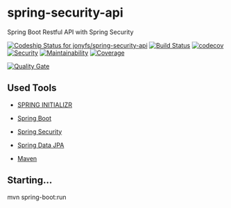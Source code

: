 # spring-security-api
Spring Boot Restful API with Spring Security

[ ![Codeship Status for jonyfs/spring-security-api](https://app.codeship.com/projects/a1bca930-85ff-0136-fc1c-2e31623451aa/status?branch=master)](https://app.codeship.com/projects/302435)
[![Build Status](https://travis-ci.org/jonyfs/spring-security-api.svg?branch=master)](https://travis-ci.org/jonyfs/spring-security-api)
[![codecov](https://codecov.io/gh/jonyfs/spring-security-api/branch/master/graph/badge.svg)](https://codecov.io/gh/jonyfs/spring-security-api)
[![Security](https://sonarcloud.io/api/project_badges/measure?project=br.com.jonyfs%3Aspring-security-api&metric=security_rating)](https://sonarcloud.io/dashboard?id=br.com.jonyfs%3Aspring-security-api)
[![Maintainability](https://sonarcloud.io/api/project_badges/measure?project=br.com.jonyfs%3Aspring-security-api&metric=sqale_rating)](https://sonarcloud.io/dashboard?id=br.com.jonyfs%3Aspring-security-api)
[![Coverage](https://sonarcloud.io/api/project_badges/measure?project=br.com.jonyfs%3Aspring-security-api&metric=coverage)](https://sonarcloud.io/dashboard?id=br.com.jonyfs%3Aspring-security-api)

[![Quality Gate](https://sonarcloud.io/api/project_badges/quality_gate?project=br.com.jonyfs%3Aspring-security-api)](https://sonarcloud.io/dashboard?id=br.com.jonyfs%3Aspring-security-api)


## Used Tools

*   [SPRING INITIALIZR](https://start.spring.io)

*   [Spring Boot](http://projects.spring.io/spring-boot)

*   [Spring Security](https://spring.io/projects/spring-security)

*   [Spring Data JPA](https://projects.spring.io/spring-data-jpa)

*   [Maven](https://maven.apache.org)

## Starting...

mvn spring-boot:run
